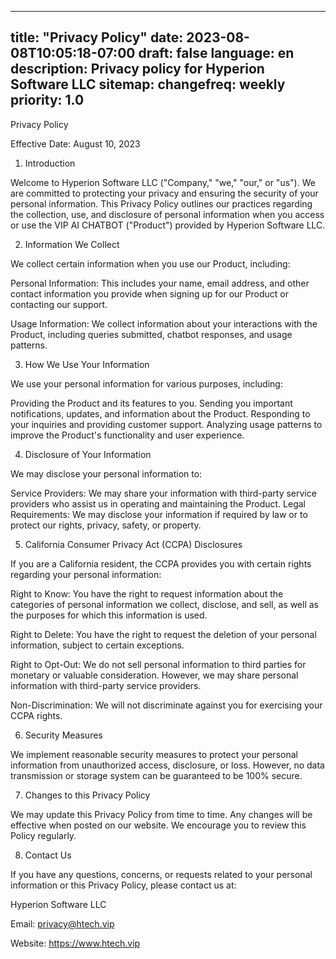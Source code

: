 
---
title: "Privacy Policy"
date: 2023-08-08T10:05:18-07:00
draft: false
language: en
description: Privacy policy for Hyperion Software LLC
sitemap:
  changefreq: weekly
  priority: 1.0
---

Privacy Policy

Effective Date: August 10, 2023

1. Introduction

Welcome to Hyperion Software LLC ("Company," "we," "our," or "us"). We are committed to protecting your privacy and ensuring the security of your personal information. This Privacy Policy outlines our practices regarding the collection, use, and disclosure of personal information when you access or use the VIP AI CHATBOT ("Product") provided by Hyperion Software LLC.

2. Information We Collect

We collect certain information when you use our Product, including:

Personal Information: This includes your name, email address, and other contact information you provide when signing up for our Product or contacting our support.

Usage Information: We collect information about your interactions with the Product, including queries submitted, chatbot responses, and usage patterns.

3. How We Use Your Information

We use your personal information for various purposes, including:

Providing the Product and its features to you.
Sending you important notifications, updates, and information about the Product.
Responding to your inquiries and providing customer support.
Analyzing usage patterns to improve the Product's functionality and user experience.

4. Disclosure of Your Information

We may disclose your personal information to:

Service Providers: We may share your information with third-party service providers who assist us in operating and maintaining the Product.
Legal Requirements: We may disclose your information if required by law or to protect our rights, privacy, safety, or property.

5. California Consumer Privacy Act (CCPA) Disclosures

If you are a California resident, the CCPA provides you with certain rights regarding your personal information:

Right to Know: You have the right to request information about the categories of personal information we collect, disclose, and sell, as well as the purposes for which this information is used.

Right to Delete: You have the right to request the deletion of your personal information, subject to certain exceptions.

Right to Opt-Out: We do not sell personal information to third parties for monetary or valuable consideration. However, we may share personal information with third-party service providers.

Non-Discrimination: We will not discriminate against you for exercising your CCPA rights.

6. Security Measures

We implement reasonable security measures to protect your personal information from unauthorized access, disclosure, or loss. However, no data transmission or storage system can be guaranteed to be 100% secure.

7. Changes to this Privacy Policy

We may update this Privacy Policy from time to time. Any changes will be effective when posted on our website. We encourage you to review this Policy regularly.

8. Contact Us

If you have any questions, concerns, or requests related to your personal information or this Privacy Policy, please contact us at:

Hyperion Software LLC

Email: privacy@htech.vip

Website: https://www.htech.vip

